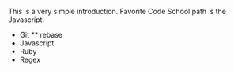 This is a very simple introduction.
Favorite Code School path is the Javascript.
* Git
** rebase
* Javascript
* Ruby
* Regex


